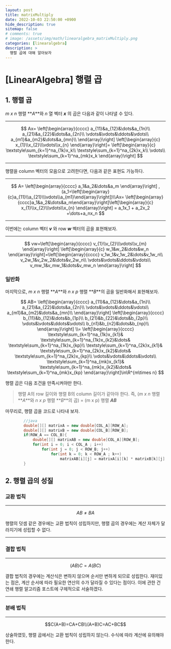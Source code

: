 ```yaml
---
layout: post
title: matrixMultiply
date: 2022-10-03 22:50:00 +0900
hide_description: true
sitemap: false
# comments: true
# image: /assets/img/math/linearalgebra_matrixMultiply.png
categories: [linearalgebra]
description: >
  행렬 곱에 대해 알아보자
---
```

# [LinearAlgebra] 행렬 곱


## 1. 행렬 곱

_m x n_ 행렬 **_A_**와 _n_ 열 벡터 **_x_** 의 곱은 다음과 같이 나타낼 수 있다.

---
$$
Ax=
\left[\begin{array}{cccc}
a_{11}&a_{12}&\dots&a_{1n}\\
a_{21}&a_{22}&\dots&a_{2n}\\
\vdots&\vdots&\ddots&\vdots\\
a_{m1}&a_{m2}&\dots&a_{mn}\\
\end{array}\right]
\left[\begin{array}{c}
x_{1}\\x_{2}\\\vdots\\x_{n}
\end{array}\right]=
\left[\begin{array}{c}
\textstyle\sum_{k=1}^na_{1k}x_k\\
\textstyle\sum_{k=1}^na_{2k}x_k\\
\vdots\\
\textstyle\sum_{k=1}^na_{mk}x_k
\end{array}\right]
$$

---

행렬을 column 벡터의 모음으로 고려한다면, 다음과 같은 표현도 가능하다.

---

$$
A=
\left[\begin{array}{cccc}
a_1&a_2&\dots&a_m
\end{array}\right]
,(a_1=\left[\begin{array}{c}a_{11}\\a_{21}\\\vdots\\a_{m1}\end{array}\right])\\Ax=
\left[\begin{array}{cccc}a_1&a_2&\dots&a_m\end{array}\right]\left[\begin{array}{c}
x_{1}\\x_{2}\\\vdots\\x_{n}
\end{array}\right] = a_1x_1 + a_2x_2 +\dots+a_nx_n 
$$

---

이번에는 column 벡터 _**v**_ 와 row _**w**_ 벡터의 곱을 표현해보자.

---

$$
vw=\left[\begin{array}{cccc}
v_{1}\\v_{2}\\\vdots\\v_{m}
\end{array}\right]
\left[\begin{array}{c}
w_1&w_2&\dots&w_n
\end{array}\right]=\left[\begin{array}{cccc}
v_1w_1&v_1w_2&\dots&v_1w_n\\
v_2w_1&v_2w_2&\dots&v_2w_n\\
\vdots&\vdots&\ddots&\vdots\\
v_mw_1&v_mw_1&\dots&v_mw_n
\end{array}\right]
$$

### 일반화
마지막으로, _m x n_ 행렬 **_A_**와 _n x p_ 행렬 **_B_**의 곱을 일반화해서 표현해보자.

$$
AB=
\left[\begin{array}{cccc}
a_{11}&a_{12}&\dots&a_{1n}\\
a_{21}&a_{22}&\dots&a_{2n}\\
\vdots&\vdots&\ddots&\vdots\\
a_{m1}&a_{m2}&\dots&a_{mn}\\
\end{array}\right]
\left[\begin{array}{cccc}
b_{11}&b_{12}&\dots&b_{1p}\\
b_{21}&b_{22}&\dots&b_{2p}\\
\vdots&\vdots&\ddots&\vdots\\
b_{n1}&b_{n2}&\dots&b_{np}\\
\end{array}\right]
\\=
\left[\begin{array}{cccc}
\textstyle\sum_{k=1}^na_{1k}x_{k1}&
\textstyle\sum_{k=1}^na_{1k}x_{k2}&\dots&
\textstyle\sum_{k=1}^na_{1k}x_{kp}\\
\textstyle\sum_{k=1}^na_{2k}x_{k1}&
\textstyle\sum_{k=1}^na_{2k}x_{k2}&\dots&
\textstyle\sum_{k=1}^na_{2k}x_{kp}\\
\vdots&\vdots&\ddots&\vdots\\
\textstyle\sum_{k=1}^na_{mk}x_{k1}&
\textstyle\sum_{k=1}^na_{mk}x_{k2}&\dots&
\textstyle\sum_{k=1}^na_{mk}x_{kp}
\end{array}\right]\in\R^{m\times n}
$$

행렬 곱은 다음 조건을 만족시켜야만 한다.
> 행렬 A의 row 길이와 행렬 B의 column 길이가 같아야 한다.
> 즉, (_m x n_ 행렬 **_A_**와 _n x p_ 행렬 **_B_**의 곱) = (m x p) 행렬 _**AB**_

마무리로, 행렬 곱을 코드로 나타내 보자.

```java
        //java
        double[][] matrixA = new double[COL_A][ROW_A];
        double[][] matrixB = new double[COL_B][ROW_B];
        if(ROW_A == COL_B){
            double[][] matrixAB = new double[COL_A][ROW_B];
            for(int i = 0; i < COL_A ; i++)
                for(int j = 0; j < ROW_B; j++)
                    for(int k = 0; k < ROW_A ; k++)
                        matrixAB[i][j] = matrixA[i][k] * matrixB[k][j];
        }
```

## 2. 행렬 곱의 성질
### 교환 법칙

---

$$AB\not=BA$$

행렬의 덧셈 같은 경우에는 교환 법칙이 성립하지만, 행렬 곱의 경우에는 계산 자체가 달라지기에 성립할 수 없다.

---

### 결합 법칙

---
$$(AB)C=A(BC)$$

결합 법칙의 경우에는 계산식은 변하지 않으며 순서만 변하게 되므로 성립한다. 
재미있는 점은, 계산 순서에 따라 필요한 연산의 수가 달라질 수 있다는 점이다.
이에 관한 건 연쇄 행렬 알고리즘 포스트에 구체적으로 서술하겠다.

---

### 분배 법칙

---

$$C(A+B)=CA+CB\\(A+B)C=AC+BC$$


상술하였듯, 행렬 곱에서는 교환 법칙이 성립하지 않는다. 
수식에 따라 계산에 유의해야 한다.